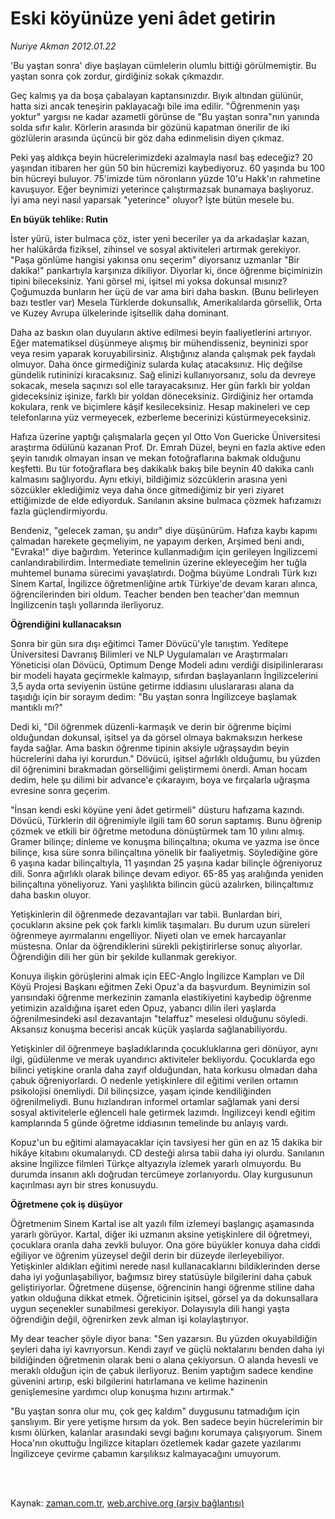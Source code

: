 # Eski köyünüze yeni âdet getirin

*Nuriye Akman 2012.01.22*

<td class="columnist-detail">
<p>'Bu yaştan sonra' diye başlayan cümlelerin olumlu bittiği görülmemiştir. Bu yaştan sonra çok zordur, girdiğiniz sokak çıkmazdır.</p>
<p>
<div id="haberMetinDiv">
<p>Geç kalmış ya da boşa çabalayan kaptansınızdır. Bıyık altından gülünür, hatta sizi ancak teneşirin paklayacağı bile ima edilir. "Öğrenmenin yaşı yoktur" yargısı ne kadar azametli görünse de "Bu yaştan sonra"nın yanında solda sıfır kalır. Körlerin arasında bir gözünü kapatman önerilir de iki gözlülerin arasında üçüncü bir göz daha edinmelisin diyen çıkmaz.
<p>Peki yaş aldıkça beyin hücrelerimizdeki azalmayla nasıl baş edeceğiz? 20 yaşından itibaren her gün 50 bin hücremizi kaybediyoruz. 60 yaşında bu 100 bin hücreyi buluyor. 75'imizde tüm nöronların yüzde 10'u Hakk'ın rahmetine kavuşuyor. Eğer beynimizi yeterince çalıştırmazsak bunamaya başlıyoruz. İyi ama neyi nasıl yaparsak "yeterince" oluyor? İşte bütün mesele bu.
<p><b>En büyük tehlike: Rutin</b>
<p>İster yürü, ister bulmaca çöz, ister yeni beceriler ya da arkadaşlar kazan, her halükârda fiziksel, zihinsel ve sosyal aktiviteleri artırmak gerekiyor. "Paşa gönlüme hangisi yakınsa onu seçerim" diyorsanız uzmanlar "Bir dakika!" pankartıyla karşınıza dikiliyor. Diyorlar ki, önce öğrenme biçiminizin tipini bileceksiniz. Yani görsel mi, işitsel mi yoksa dokunsal mısınız? Çoğumuzda bunların her üçü de var ama biri daha baskın. (Bunu belirleyen bazı testler var) Mesela Türklerde dokunsallık, Amerikalılarda görsellik, Orta ve Kuzey Avrupa ülkelerinde işitsellik daha dominant.
<p>Daha az baskın olan duyuların aktive edilmesi beyin faaliyetlerini artırıyor. Eğer matematiksel düşünmeye alışmış bir mühendisseniz, beyninizi spor veya resim yaparak koruyabilirsiniz. Alıştığınız alanda çalışmak pek faydalı olmuyor. Daha önce girmediğiniz sularda kulaç atacaksınız. Hiç değilse gündelik rutininizi kıracaksınız. Sağ elinizi kullanıyorsanız, solu da devreye sokacak, mesela saçınızı sol elle tarayacaksınız. Her gün farklı bir yoldan gideceksiniz işinize, farklı bir yoldan döneceksiniz. Girdiğiniz her ortamda kokulara, renk ve biçimlere kâşif kesileceksiniz. Hesap makineleri ve cep telefonlarına yüz vermeyecek, ezberleme becerinizi küstürmeyeceksiniz.
<p>Hafıza üzerine yaptığı çalışmalarla geçen yıl Otto Von Guericke Üniversitesi araştırma ödülünü kazanan Prof. Dr. Emrah Düzel, beyni en fazla aktive eden şeyin tanıdık olmayan insan ve mekan fotoğraflarına bakmak olduğunu keşfetti. Bu tür fotoğraflara beş dakikalık bakış bile beynin 40 dakika canlı kalmasını sağlıyordu. Aynı etkiyi, bildiğimiz sözcüklerin arasına yeni sözcükler eklediğimiz veya daha önce gitmediğimiz bir yeri ziyaret ettiğimizde de elde ediyorduk. Sanılanın aksine bulmaca çözmek hafızamızı fazla güçlendirmiyordu.
<p>Bendeniz, "gelecek zaman, şu andır" diye düşünürüm. Hafıza kaybı kapımı çalmadan harekete geçmeliyim, ne yapayım derken, Arşimed beni andı, "Evraka!" diye bağırdım. Yeterince kullanmadığım için gerileyen İngilizcemi canlandırabilirdim. İntermediate temelinin üzerine ekleyeceğim her tuğla muhtemel bunama sürecimi yavaşlatırdı. Doğma büyüme Londralı Türk kızı Sinem Kartal, İngilizce öğretmenliğine artık Türkiye'de devam kararı alınca, öğrencilerinden biri oldum. Teacher benden ben teacher'dan memnun İngilizcenin taşlı yollarında ilerliyoruz.
<p><b>Öğrendiğini kullanacaksın</b>
<p>Sonra bir gün sıra dışı eğitimci Tamer Dövücü'yle tanıştım. Yeditepe Üniversitesi Davranış Bilimleri ve NLP Uygulamaları ve Araştırmaları Yöneticisi olan Dövücü, Optimum Denge Modeli adını verdiği disipilinlerarası bir modeli hayata geçirmekle kalmayıp, sıfırdan başlayanların İngilizcelerini 3,5 ayda orta seviyenin üstüne getirme iddiasını uluslararası alana da taşıdığı için bir sorayım dedim: "Bu yaştan sonra İngilizceye başlamak mantıklı mı?"
<p>Dedi ki, "Dil öğrenmek düzenli-karmaşık ve derin bir öğrenme biçimi olduğundan dokunsal, işitsel ya da görsel olmaya bakmaksızın herkese fayda sağlar. Ama baskın öğrenme tipinin aksiyle uğraşsaydın beyin hücrelerini daha iyi korurdun." Dövücü, işitsel ağırlıklı olduğumu, bu yüzden dil öğrenimini bırakmadan görselliğimi geliştirmemi önerdi. Aman hocam dedim, hele şu dilimi bir advance'e çıkarayım, boya ve fırçalarla uğraşma evresine sonra geçerim.
<p>"İnsan kendi eski köyüne yeni âdet getirmeli" düsturu hafızama kazındı. Dövücü, Türklerin dil öğrenimiyle ilgili tam 60 sorun saptamış. Bunu öğrenip çözmek ve etkili bir öğretme metoduna dönüştürmek tam 10 yılını almış. Gramer bilinçe; dinleme ve konuşma bilinçaltına; okuma ve yazma ise önce bilinçe, kısa süre sonra bilinçaltına yönelik bir faaliyetmiş. Söylediğine göre 6 yaşına kadar bilinçaltıyla, 11 yaşından  25 yaşına kadar bilinçle öğreniyoruz dili. Sonra ağırlıklı olarak bilinçe devam ediyor. 65-85 yaş aralığında yeniden bilinçaltına yöneliyoruz. Yani yaşlılıkta bilincin gücü azalırken, bilinçaltımız daha baskın oluyor.
<p>Yetişkinlerin dil öğrenmede dezavantajları var tabii. Bunlardan biri, çocukların aksine pek çok farklı kimlik taşımaları. Bu durum uzun süreleri öğrenmeye ayırmalarını engelliyor. Niyeti olan ve emek harcayanlar müstesna. Onlar da öğrendiklerini sürekli pekiştirirlerse sonuç alıyorlar. Öğrendiğin dili her gün bir şekilde kullanmak gerekiyor. 
<p>Konuya ilişkin görüşlerini almak için EEC-Anglo İngilizce Kampları ve Dil Köyü Projesi Başkanı eğitmen Zeki Opuz'a da başvurdum. Beynimizin sol yarısındaki öğrenme merkezinin zamanla elastikiyetini kaybedip öğrenme yetimizin azaldığına işaret eden Opuz, yabancı dilin ileri yaşlarda öğrenilmesindeki asıl dezavantajın "telaffuz" meselesi olduğunu söyledi. Aksansız konuşma becerisi ancak küçük yaşlarda sağlanabiliyordu. 
<p>Yetişkinler dil öğrenmeye başladıklarında çocukluklarına geri dönüyor, aynı ilgi, güdülenme ve merak uyandırıcı aktiviteler bekliyordu. Çocuklarda ego bilinci yetişkine oranla daha zayıf olduğundan, hata korkusu olmadan daha çabuk öğreniyorlardı. O nedenle yetişkinlere dil eğitimi verilen ortamın psikolojisi önemliydi. Dil bilinçsizce, yaşam içinde kendiliğinden öğrenilmeliydi. Bunu hızlandıran informel ortamlar sağlamak yani dersi sosyal aktivitelerle eğlenceli hale getirmek lazımdı. İngilizceyi kendi eğitim kamplarında 5 günde öğretme iddiasının temelinde bu anlayış vardı.
<p>Kopuz'un bu eğitimi alamayacaklar için tavsiyesi her gün en az 15 dakika bir hikâye kitabını okumalarıydı. CD desteği alırsa tabii daha iyi olurdu. Sanılanın aksine İngilizce filmleri Türkçe altyazıyla izlemek yararlı olmuyordu. Bu durumda insanın aklı doğrudan tercümeye zorlanıyordu. Olay kurgusunun kaçırılması ayrı bir stres konusuydu.
<p><b>Öğretmene çok iş düşüyor</b>
<p>Öğretmenim Sinem Kartal ise alt yazılı film izlemeyi başlangıç aşamasında yararlı görüyor. Kartal, diğer iki uzmanın aksine yetişkinlere dil öğretmeyi, çocuklara oranla daha zevkli buluyor. Ona göre büyükler konuya daha ciddi eğiliyor ve öğrenim yüzeysel değil derin bir düzeyde ilerleyebiliyor. Yetişkinler aldıkları eğitimi nerede nasıl kullanacaklarını bildiklerinden derse daha iyi yoğunlaşabiliyor, bağımsız birey statüsüyle bilgilerini daha çabuk geliştiriyorlar. Öğretmene düşense, öğrencinin hangi öğrenme stiline daha yatkın olduğuna dikkat etmek. Öğreticinin işitsel, görsel ya da dokunsallara uygun seçenekler sunabilmesi gerekiyor. Dolayısıyla dili hangi yaşta öğrendiğin değil, öğrenirken zevk alman işi kolaylaştırıyor.
<p>My dear teacher şöyle diyor bana: "Sen yazarsın. Bu yüzden okuyabildiğin şeyleri daha iyi kavrıyorsun. Kendi zayıf ve güçlü noktalarını benden daha iyi bildiğinden öğretmenin olarak beni o alana çekiyorsun. O alanda hevesli ve meraklı olduğun için de çabuk ilerliyoruz. Benim yaptığım sadece kendine güvenini artırıp, eski bilgilerini hatırlamana ve kelime hazinenin genişlemesine yardımcı olup konuşma hızını artırmak."
<p>"Bu yaştan sonra olur mu, çok geç kaldım" duygusunu tatmadığım için şanslıyım. Bir yere yetişme hırsım da yok. Ben sadece beyin hücrelerimin bir kısmı ölürken, kalanlar arasındaki sevgi bağını korumaya çalışıyorum. Sinem Hoca'nın okuttuğu İngilizce kitapları özetlemek kadar gazete yazılarımı İngilizceye çevirme çabamın karşılıksız kalmayacağını umuyorum.</p></p></p></p></p></p></p></p></p></p></p></p></p></p></p></p></p></p></p></div>
</p>


<p><br>
		 </br></p></td>

Kaynak: [zaman.com.tr](http://zaman.com.tr/yazar.do?yazino=1233054), [web.archive.org (arşiv bağlantısı)](http://web.archive.org/web/20120129093454/http://www.zaman.com.tr:80/yazar.do?yazino=1233054)
